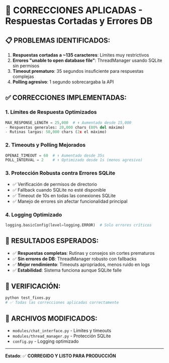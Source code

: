 # 🔧 CORRECCIONES APLICADAS - Respuestas Cortadas y Errores DB

## 📋 **PROBLEMAS IDENTIFICADOS:**
1. **Respuestas cortadas a ~135 caracteres**: Límites muy restrictivos
2. **Errores "unable to open database file"**: ThreadManager usando SQLite sin permisos
3. **Timeout prematuro**: 35 segundos insuficiente para respuestas complejas  
4. **Polling agresivo**: 1 segundo sobrecargaba la API

## ✅ **CORRECCIONES IMPLEMENTADAS:**

### 1. **Límites de Respuesta Optimizados**
```python
MAX_RESPONSE_LENGTH = 25,000  # ⬆️ Aumentado desde 15,000
- Respuestas generales: 20,000 chars (80% del máximo)
- Rutinas largas: 50,000 chars (2x el máximo)
```

### 2. **Timeouts y Polling Mejorados**
```python
OPENAI_TIMEOUT = 60  # ⬆️ Aumentado desde 35s
POLL_INTERVAL = 2    # ⬆️ Optimizado desde 1s (menos agresivo)
```

### 3. **Protección Robusta contra Errores SQLite**
- ✅ Verificación de permisos de directorio
- ✅ Fallback cuando SQLite no esté disponible  
- ✅ Timeout de 10s en todas las conexiones SQLite
- ✅ Manejo de errores sin afectar funcionalidad principal

### 4. **Logging Optimizado**
```python
logging.basicConfig(level=logging.ERROR)  # Solo errores críticos
```

## 🎯 **RESULTADOS ESPERADOS:**
- ✅ **Respuestas completas**: Rutinas y consejos sin cortes prematuros
- ✅ **Sin errores de DB**: ThreadManager robusto con fallbacks
- ✅ **Mejor rendimiento**: Timeouts apropriados, menos ruido en logs
- ✅ **Estabilidad**: Sistema funciona aunque SQLite falle

## 🧪 **VERIFICACIÓN:**
```bash
python test_fixes.py
# ✅ Todas las correcciones aplicadas correctamente
```

## 📝 **ARCHIVOS MODIFICADOS:**
- `modules/chat_interface.py` - Límites y timeouts
- `modules/thread_manager.py` - Protección SQLite  
- `config.py` - Logging optimizado

---
**Estado**: ✅ **CORREGIDO Y LISTO PARA PRODUCCIÓN**
